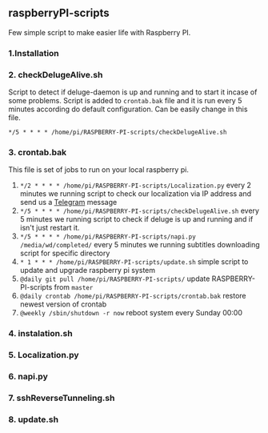 ## raspberryPI-scripts

Few simple script to make easier life with Raspberry PI.

### 1.Installation

### 2. checkDelugeAlive.sh

Script to detect if deluge-daemon is up and running and to start it incase of some problems. Script is added to `crontab.bak` file and it is run every 5 minutes according do default configuration. Can be easily change in this file.


`*/5 * * * * /home/pi/RASPBERRY-PI-scripts/checkDelugeAlive.sh`

### 3. crontab.bak

This file is set of jobs to run on your local raspberry pi.
1. `*/2 * * * * /home/pi/RASPBERRY-PI-scripts/Localization.py` every 2 minutes we running script to check our localization via IP address and send us a [Telegram](https://telegram.org/apps) message
2. `*/5 * * * * /home/pi/RASPBERRY-PI-scripts/checkDelugeAlive.sh` every 5 minutes we running script to check if deluge is up and running and if isn't just restart it.
3. `*/5 * * * * /home/pi/RASPBERRY-PI-scripts/napi.py /media/wd/completed/` every 5 minutes we running subtitles downloading  script for specific directory
4. `* 1 * * * /home/pi/RASPBERRY-PI-scripts/update.sh` simple script to update and upgrade raspberry pi system
5. `@daily git pull /home/pi/RASPBERRY-PI-scripts/` update RASPBERRY-PI-scripts from `master`
6. `@daily crontab /home/pi/RASPBERRY-PI-scripts/crontab.bak` restore newest version of crontab
7. `@weekly /sbin/shutdown -r now` reboot system every Sunday 00:00

### 4. instalation.sh
### 5. Localization.py
### 6. napi.py
### 7. sshReverseTunneling.sh
### 8. update.sh

